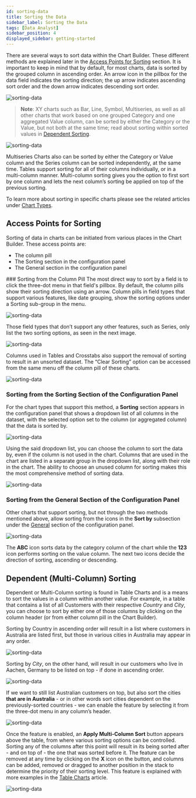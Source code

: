 ```yaml
---
id: sorting-data
title: Sorting the Data
sidebar_label: Sorting the Data
tags: [Data Analyst]
sidebar_position: 4
displayed_sidebar: getting-started
---
```


<div style={{textAlign: "justify"}}>

There are several ways to sort data within the Chart Builder. These different methods are explained later in the <a href="#access-points-for-sorting">Access Points for Sorting</a> section. It is important to keep in mind that by default, for most charts, data is sorted by the grouped column in ascending order. An arrow icon in the pillbox for the data field indicates the sorting direction; the up arrow indicates ascending sort order and the down arrow indicates descending sort order.

![sorting-data](https://s3.amazonaws.com/cdn.qrvey.com/documentation_assets/ui-docs/chart-builder/sort-data/sort1.png) 



>**Note**: XY charts such as Bar, Line, Symbol, Multiseries, as well as all other charts that work based on one grouped Category and one aggregated Value column, can be sorted by either the Category or the Value, but not both at the same time; read about sorting within sorted values in <a href="#dependent-sorting">Dependent Sorting</a>.  

![sorting-data](https://s3.amazonaws.com/cdn.qrvey.com/documentation_assets/ui-docs/chart-builder/sort-data/sort.gif#thumbnail) 

Multiseries Charts also can be sorted by either the Category or Value column and the Series column can be sorted independently, at the same time. 
Tables support sorting for all of their columns individually, or in a multi-column manner. Multi-column sorting gives you the option to first sort by one column and lets the next column’s sorting be applied on top of the previous sorting. 

To learn more about sorting in specific charts please see the related articles under [Chart Types](./07-Chart%20Types/bar.md). 

## Access Points for Sorting
Sorting of data in charts can be initiated from various places in the Chart Builder. These access points are:
* The column pill
* The Sorting section in the configuration panel
* The General section in the configuration panel

### Sorting from the Column Pill
The most direct way to sort by a field is to click the three-dot menu in that field's pillbox. By default, the column pills show their sorting direction using an arrow. Column pills in field types that support various features, like date grouping, show the sorting options under a Sorting sub-group in the menu.

![sorting-data](https://s3.amazonaws.com/cdn.qrvey.com/documentation_assets/ui-docs/chart-builder/sort-data/pill1.png#thumbnail-40)  


Those field types that don’t support any other features, such as Series, only list the two sorting options, as seen in the next image.

![sorting-data](https://s3.amazonaws.com/cdn.qrvey.com/documentation_assets/ui-docs/chart-builder/sort-data/pill2.png#thumbnail-40) 

Columns used in Tables and Crosstabs also support the removal of sorting to result in an unsorted dataset. The “Clear Sorting” option can be accessed from the same menu off the column pill of these charts.

![sorting-data](https://s3.amazonaws.com/cdn.qrvey.com/documentation_assets/ui-docs/chart-builder/sort-data/pill3.png)  

### Sorting from the Sorting Section of the Configuration Panel

For the chart types that support this method, a **Sorting** section appears in the configuration panel that shows a dropdown list of all columns in the dataset, with the selected option set to the column (or aggregated column) that the data is sorted by.

![sorting-data](https://s3.amazonaws.com/cdn.qrvey.com/documentation_assets/ui-docs/chart-builder/sort-data/panel1.png#thumbnail-40)  


Using the said dropdown list, you can choose the column to sort the data by, even if the column is not used in the chart. Columns that are used in the chart are listed in a separate group in the dropdown list, along with their role in the chart. The ability to choose an unused column for sorting makes this the most comprehensive method of sorting data.

![sorting-data](https://s3.amazonaws.com/cdn.qrvey.com/documentation_assets/ui-docs/chart-builder/sort-data/panel2.png#thumbnail-40)  

### Sorting from the General Section of the Configuration Panel
Other charts that support sorting, but not through the two methods mentioned above, allow sorting from the icons in the **Sort by** subsection under the [General](../07-Creating%20Charts/overview-of-chart-builder.md) section of the configuration panel.

![sorting-data](https://s3.amazonaws.com/cdn.qrvey.com/documentation_assets/ui-docs/chart-builder/sort-data/general1.png#thumbnail-40)  

The **ABC** icon sorts data by the category column of the chart while the **123** icon performs sorting on the value column. The next two icons decide the direction of sorting, ascending or descending.

## Dependent (Multi-Column) Sorting
Dependent or Multi-Column sorting is found in Table Charts and is a means to sort the values in a column within another value. For example, in a table that contains a list of all Customers with their respective *Country* and *City*, you can choose to sort by either one of those columns by clicking on the column header (or from either column pill in the Chart Builder). 

Sorting by Country in ascending order will result in a list where customers in Australia are listed first, but those in various cities in Australia may appear in any order.

![sorting-data](https://s3.amazonaws.com/cdn.qrvey.com/documentation_assets/ui-docs/chart-builder/sort-data/multicolumn.png)  
 


Sorting by *City*, on the other hand, will result in our customers who live in Aachen, Germany to be listed on top - if done in ascending order.

![sorting-data](https://s3.amazonaws.com/cdn.qrvey.com/documentation_assets/ui-docs/chart-builder/sort-data/multicolumn2.png)  


If we want to still list Australian customers on top, but also sort the cities **that are in Australia** - or in other words sort cities dependent on the previously-sorted countries - we can enable the feature by selecting it from the three-dot menu in any column’s header.


![sorting-data](https://s3.amazonaws.com/cdn.qrvey.com/documentation_assets/ui-docs/chart-builder/sort-data/multicolumn3.png#thumbnail-40)  


Once the feature is enabled, an **Apply Multi-Column Sort** button appears above the table, from where various sorting options can be controlled. Sorting any of the columns after this point will result in its being sorted after - and on top of - the one that was sorted before it. 
The feature can be removed at any time by clicking on the **X** icon on the button, and columns can be added, removed or dragged to another position in the stack to determine the priority of their sorting level.
This feature is explained with more examples in the [Table Charts](./07-Chart%20Types/table.md) article. 


![sorting-data](https://s3.amazonaws.com/cdn.qrvey.com/documentation_assets/ui-docs/chart-builder/sort-data/multicolumn4.png)  




</div>